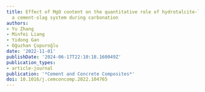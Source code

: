 ```yaml
---
title: Effect of MgO content on the quantitative role of hydrotalcite-like phase in
  a cement-slag system during carbonation
authors:
- Yu Zhang
- Minfei Liang
- Yidong Gan
- Oğuzhan Çopuroğlu
date: '2022-11-01'
publishDate: '2024-06-17T22:10:18.160049Z'
publication_types:
- article-journal
publication: '*Cement and Concrete Composites*'
doi: 10.1016/j.cemconcomp.2022.104765
---
```

